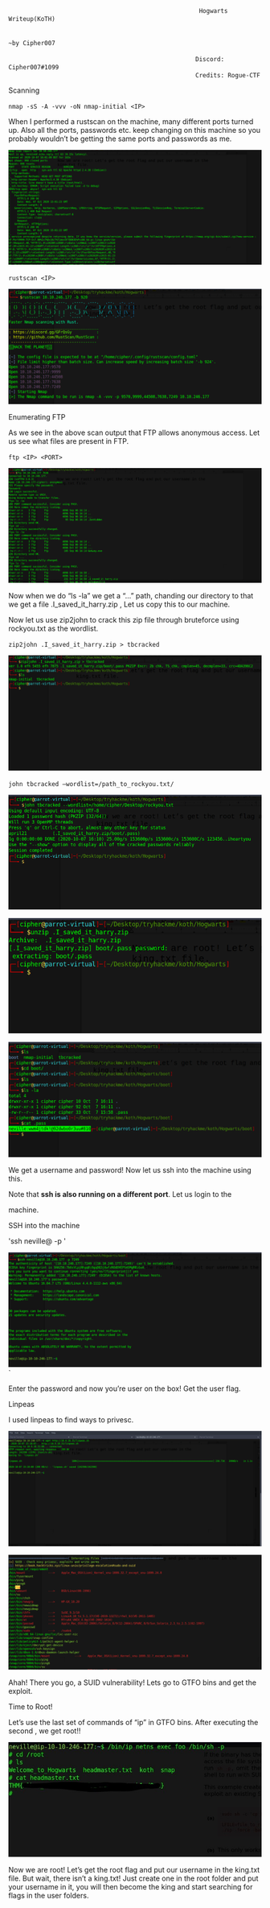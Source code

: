                                                         Hogwarts Writeup(KoTH)
    
                                                                               ~by Cipher007
    
                                                        Discord: Cipher007#1099 
                                                        Credits: Rogue-CTF
                                  
Scanning

 `nmap -sS -A -vvv -oN nmap-initial <IP>`

When I performed a rustscan on the machine, many different ports turned up. Also all the ports, passwords etc. keep changing on this machine so you probably wouldn’t be getting the same ports and passwords as me.

![](https://github.com/Cipher7/Writeups/blob/main/Hogwarts/images/nmap.png?raw=true)



`rustscan <IP>`

![](https://github.com/Cipher7/Writeups/blob/main/Hogwarts/images/rustscan.png?raw=true)

Enumerating FTP

As we see in the above scan output that FTP allows anonymous access. Let us see what files are present in FTP.

`ftp <IP> <PORT>`

![](https://github.com/Cipher7/Writeups/blob/main/Hogwarts/images/ftp.png?raw=true)

Now when we do “ls -la” we get a “…” path, chanding our directory to that we get a file .I\_saved\_it\_harry.zip , Let us copy this to our machine.

Now let us use zip2john to crack this zip file through bruteforce using rockyou.txt as the wordlist.

`zip2john .I_saved_it_harry.zip > tbcracked`

![](https://github.com/Cipher7/Writeups/blob/main/Hogwarts/images/zip2john.png?raw=true)

`john tbcracked –wordlist=/path_to_rockyou.txt/`

![](https://github.com/Cipher7/Writeups/blob/main/Hogwarts/images/john.png?raw=true)

![](https://github.com/Cipher7/Writeups/blob/main/Hogwarts/images/unzip.png?raw=true)

![](https://github.com/Cipher7/Writeups/blob/main/Hogwarts/images/ssh-creds.png?raw=true)

We get a username and password! Now let us ssh into the machine using this.

Note that **ssh is also running on a different port**. Let us login to the

machine.

SSH into the machine

'ssh neville@<IP> -p <PORT>'

![](https://github.com/Cipher7/Writeups/blob/main/Hogwarts/images/user.png?raw=true)`

Enter the password and now you’re user on the box! Get the user flag.

Linpeas

I used linpeas to find ways to privesc.

![](https://github.com/Cipher7/Writeups/blob/main/Hogwarts/images/linpeastransfer.png?raw=true)

![](https://github.com/Cipher7/Writeups/blob/main/Hogwarts/images/linpeas.png?raw=true)

Ahah! There you go, a SUID vulnerability! Lets go to GTFO bins and get the exploit.

Time to Root!

Let’s use the last set of commands of “ip” in GTFO bins. After executing the second , we get root!!

![](https://github.com/Cipher7/Writeups/blob/main/Hogwarts/images/root_LI.jpg?raw=true)

Now we are root! Let’s get the root flag and put our username in the king.txt file. But wait, there isn’t a king.txt! Just create one in the root folder and put your username in it, you will then become the king and start searching for flags in the user folders.
